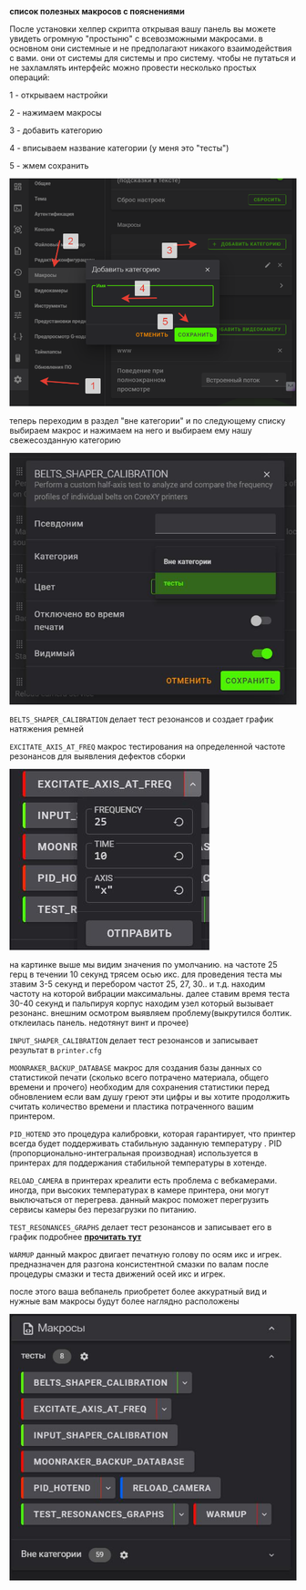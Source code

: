 **список полезных макросов с пояснениями**

После установки хелпер скрипта открывая вашу панель вы можете увидеть огромную "простыню" с всевозможными макросами. в основном они системные и не предполагают никакого взаимодействия с вами. они от системы для системы и про систему. чтобы не путаться и не захламлять интерфейс можно провести несколько простых операций:

1 - открываем настройки

2 - нажимаем макросы

3 - добавить категорию

4 - вписываем название категории (у меня это "тесты")

5 - жмем сохранить

![](image1.png)

теперь переходим в раздел "вне категории" и по следующему списку выбираем макрос и нажимаем на него и выбираем ему нашу свежесозданную категорию

![](image2.jpg)


`BELTS_SHAPER_CALIBRATION` делает тест резонансов и создает график натяжения ремней

`EXCITATE_AXIS_AT_FREQ` макрос тестирования на определенной частоте резонансов для выявления дефектов сборки

![](image4.jpg)

на картинке выше мы видим значения по умолчанию. на частоте 25 герц в течении 10 секунд трясем осью икс.  для проведения теста мы зтавим 3-5 секунд и перебором частот 25, 27, 30.. и т.д. находим частоту на которой вибрации максимальны. далее ставим время теста 30-40 секунд и пальпируя корпус находим узел который  вызывает резонанс.  внешним осмотром выявляем проблему(выкрутился болтик. отклеилась панель. недотянут винт и прочее)  

`INPUT_SHAPER_CALIBRATION` делает тест резонансов и записывает результат в `printer.cfg`

`MOONRAKER_BACKUP_DATABASE` макрос для создания базы данных со статистикой печати (сколько всего потрачено материала, общего времени и прочего) необходим для сохранения статистики перед обновлением если вам душу греют эти цифры и вы хотите продолжить считать количество времени и пластика потраченного вашим принтером.

`PID_HOTEND` это процедура калибровки, которая гарантирует, что принтер всегда будет поддерживать стабильную заданную температуру . PID (пропорционально-интегральная производная) используется в принтерах для поддержания стабильной температуры в хотенде.

`RELOAD_CAMERA` в принтерах креалити есть проблема с вебкамерами. иногда, при высоких температурах в камере принтера, они могут выключаться от перегрева. данный макрос поможет перегрузить сервисы камеры без перезагрузки по питанию.

`TEST_RESONANCES_GRAPHS` делает тест резонансов и записывает его в график подробнее [**прочитать тут**](/shaper/readme.md)

`WARMUP` данный макрос двигает печатную голову по осям икс и игрек.  предназначен для разгона консистентной смазки по валам после процедуры смазки и теста  движений осей икс и игрек.

после этого ваша вебпанель приобретет более аккуратный вид и нужные вам макросы будут более наглядно расположены

![](image3.jpg)
